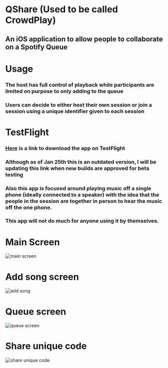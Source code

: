 # QShare (Used to be called CrowdPlay) 

## An iOS application to allow people to collaborate on a Spotify Queue

# Usage
### The host has full control of playback while participants are limited on purpose to only adding to the queue
### Users can decide to either host their own session or join a session using a unique identifier given to each session

# TestFlight
### [Here](https://testflight.apple.com/join/9ht8DJDx) is a link to download the app on TestFlight
### Although as of Jan 25th this is an outdated version, I will be updating this link when new builds are approved for beta testing
### Also this app is focused around playing music off a single phone (ideally connected to a speaker) with the idea that the people in the session are together in person to hear the music off the one phone. 
### This app will not do much for anyone using it by themselves.

# Main Screen
![main screen](main.PNG)

# Add song screen
![add song](song.PNG)

# Queue screen
![queue screen](queue.PNG)

# Share unique code
![share unique code](share.PNG)

